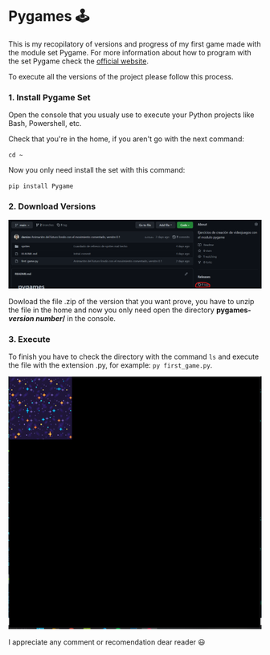 # Pygames 🕹
This is my recopilatory of versions and progress of my first game made with the module set Pygame.
For more information about how to program with the set Pygame check the [official website](https://www.pygame.org/ "official website").

To execute all the versions of the project please follow this process.
### 1. Install Pygame Set
Open the console that you usualy use to execute your Python projects like Bash, Powershell, etc. 

Check that you're in the home, if you aren't go with the next command:

`cd ~`

Now you only need install the set with this command:

`pip install Pygame`
### 2. Download Versions
[![Downlowad](https://github.com/darsiov/pygames/blob/main/capturas/Descargar.png "Downlowad")](https://github.com/darsiov/pygames/blob/main/capturas/Descargar.png "Downlowad")

Dowload the file .zip of the version that you want prove, you have to unzip the file in the home and now you only need open the directory  **pygames-*version number*/** in the console.
### 3. Execute
To finish you have to check the directory with the command `ls` and execute the file with the extension .py, for example:
`py first_game.py`.

[![v0.1](https://github.com/darsiov/pygames/blob/main/capturas/v0.1.gif "v0.1")](https://github.com/darsiov/pygames/blob/main/capturas/v0.1.gif "v0.1")

I appreciate any comment or recomendation dear reader 😃